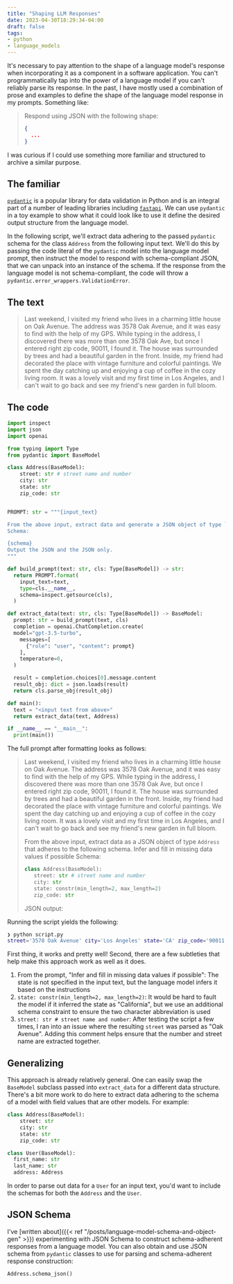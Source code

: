 ```yaml
---
title: "Shaping LLM Responses"
date: 2023-04-30T18:29:34-04:00
draft: false
tags:
- python
- language_models
---
```


It's necessary to pay attention to the shape of a language model's response when incorporating it as a component in a software application.
You can't programmatically tap into the power of a language model if you can't reliably parse its response.
In the past, I have mostly used a combination of prose and examples to define the shape of the language model response in my prompts.
Something like:
> Respond using JSON with the following shape:
>
> ```json
> {
>   ...
> }
> ```

I was curious if I could use something more familiar and structured to archive a similar purpose.

## The familiar

[`pydantic`](https://docs.pydantic.dev/latest/) is a popular library for data validation in Python and is an integral part of a number of leading libraries including [`fastapi`](https://github.com/tiangolo/fastapi).
We can use `pydantic` in a toy example to show what it could look like to use it define the desired output structure from the language model.

In the following script, we'll extract data adhering to the passed `pydantic` schema for the class `Address` from the following input text.
We'll do this by passing the code literal of the `pydantic` model into the language model prompt, then instruct the model to respond with schema-compliant JSON, that we can unpack into an instance of the schema.
If the response from the language model is not schema-compliant, the code will throw a `pydantic.error_wrappers.ValidationError`.

## The text

> Last weekend, I visited my friend who lives in a charming little house on Oak Avenue. The address was 3578 Oak Avenue, and it was easy to find with the help of my GPS. While typing in the address, I discovered there was more than one 3578 Oak Ave, but once I entered right zip code, 90011, I found it. The house was surrounded by trees and had a beautiful garden in the front. Inside, my friend had decorated the place with vintage furniture and colorful paintings. We spent the day catching up and enjoying a cup of coffee in the cozy living room. It was a lovely visit and my first time in Los Angeles, and I can't wait to go back and see my friend's new garden in full bloom.

## The code

```python
import inspect
import json
import openai

from typing import Type
from pydantic import BaseModel

class Address(BaseModel):
    street: str # street name and number
    city: str
    state: str
    zip_code: str


PROMPT: str = """{input_text}

From the above input, extract data and generate a JSON object of type `{type}` that adheres to the following schema.
Schema:

{schema}
Output the JSON and the JSON only.
"""

def build_prompt(text: str, cls: Type[BaseModel]) -> str:
  return PROMPT.format(
    input_text=text,
    type=cls.__name__,
    schema=inspect.getsource(cls),
  )

def extract_data(text: str, cls: Type[BaseModel]) -> BaseModel:
  prompt: str = build_prompt(text, cls)
  completion = openai.ChatCompletion.create(
  model="gpt-3.5-turbo",
    messages=[
      {"role": "user", "content": prompt}
    ],
    temperature=0,
  )

  result = completion.choices[0].message.content
  result_obj: dict = json.loads(result)
  return cls.parse_obj(result_obj)

def main():
  text = "<input text from above>"
  return extract_data(text, Address)

if __name__ == "__main__":
  print(main())
```

The full prompt after formatting looks as follows:

> Last weekend, I visited my friend who lives in a charming little house on Oak Avenue. The address was 3578 Oak Avenue, and it was easy to find with the help of my GPS. While typing in the address, I discovered there was more than one 3578 Oak Ave, but once I entered right zip code, 90011, I found it. The house was surrounded by trees and had a beautiful garden in the front. Inside, my friend had decorated the place with vintage furniture and colorful paintings. We spent the day catching up and enjoying a cup of coffee in the cozy living room. It was a lovely visit and my first time in Los Angeles, and I can't wait to go back and see my friend's new garden in full bloom.
>
> From the above input, extract data as a JSON object of type `Address` that adheres to the following schema.
> Infer and fill in missing data values if possible
> Schema:
>
> ```python
> class Address(BaseModel):
>    street: str # street name and number
>    city: str
>    state: constr(min_length=2, max_length=2)
>    zip_code: str
> ```
>
> JSON output:

Running the script yields the following:

```sh
❯ python script.py
street='3578 Oak Avenue' city='Los Angeles' state='CA' zip_code='90011'
```

First thing, it works and pretty well!
Second, there are a few subtleties that help make this approach work as well as it does.

1. From the prompt, "Infer and fill in missing data values if possible": The state is not specified in the input text, but the language model infers it based on the instructions
2. `state: constr(min_length=2, max_length=2)`: It would be hard to fault the model if it inferred the state as "California", but we use an additional schema constraint to ensure the two character abbreviation is used
3. `street: str # street name and number`: After testing the script a few times, I ran into an issue where the resulting `street` was parsed as "Oak Avenue". Adding this comment helps ensure that the number and street name are extracted together.

## Generalizing

This approach is already relatively general.
One can easily swap the `BaseModel` subclass passed into `extract_data` for a different data structure.
There's a bit more work to do here to extract data adhering to the schema of a model with field values that are other models.
For example:

```python
class Address(BaseModel):
    street: str
    city: str
    state: str
    zip_code: str

class User(BaseModel):
  first_name: str
  last_name: str
  address: Address
```

In order to parse out data for a `User` for an input text, you'd want to include the schemas for both the `Address` and the `User`.

## JSON Schema

I've [written about]({{< ref "/posts/language-model-schema-and-object-gen" >}}) experimenting with JSON Schema to construct schema-adherent responses from a language model. You can also obtain and use JSON schema from `pydantic` classes to use for parsing and schema-adherent response construction:

```python
Address.schema_json()
```
